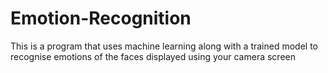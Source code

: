 # Emotion-Recognition

This is a program that uses machine learning along with a trained model to recognise emotions of the faces displayed using your camera screen
